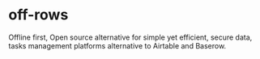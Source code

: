 # off-rows
Offline first, Open source alternative for simple yet efficient, secure data, tasks management platforms alternative to Airtable and Baserow.
